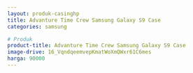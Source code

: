 ```yaml
---
layout: produk-casinghp
title: Advanture Time Crew Samsung Galaxy S9 Case
categories: samsung

# Produk
product-title: Advanture Time Crew Samsung Galaxy S9 Case
image-drive: 16_VqndqeemvepKmatWoXmQWxr61C6mes
harga: 90000
---
```

